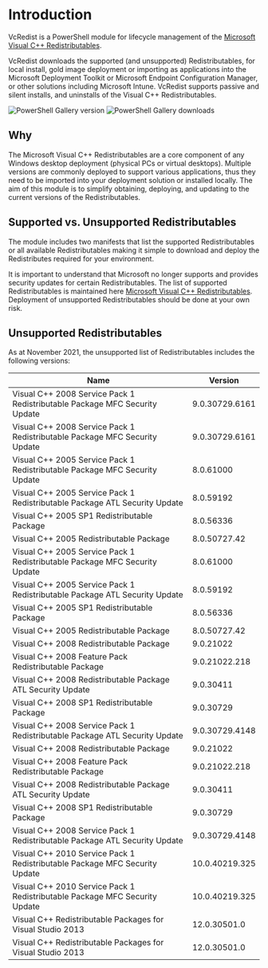 # Introduction

VcRedist is a PowerShell module for lifecycle management of the [Microsoft Visual C++ Redistributables](https://support.microsoft.com/en-au/help/2977003/the-latest-supported-visual-c-downloads).

VcRedist downloads the supported (and unsupported) Redistributables, for local install, gold image deployment or importing as applications into the Microsoft Deployment Toolkit or Microsoft Endpoint Configuration Manager, or other solutions including Microsoft Intune. VcRedist supports passive and silent installs, and uninstalls of the Visual C++ Redistributables.

![PowerShell Gallery version](https://img.shields.io/powershellgallery/v/vcredist.svg?style=flat&logo=powershell&logoColor=white&labelColor=7e56c2)
![PowerShell Gallery downloads](https://img.shields.io/powershellgallery/dt/vcredist.svg?style=flat&logo=powershell&logoColor=white&labelColor=7e56c2&color=009485)

## Why

The Microsoft Visual C++ Redistributables are a core component of any Windows desktop deployment (physical PCs or virtual desktops). Multiple versions are commonly deployed to support various applications, thus they need to be imported into your deployment solution or installed locally. The aim of this module is to simplify obtaining, deploying, and updating to the current versions of the Redistributables.

## Supported vs. Unsupported Redistributables

The module includes two manifests that list the supported Redistributables or all available Redistributables making it simple to download and deploy the Redistributes required for your environment.

It is important to understand that Microsoft no longer supports and provides security updates for certain Redistributables. The list of supported Redistributables is maintained here [Microsoft Visual C++ Redistributables](https://support.microsoft.com/en-au/help/2977003/the-latest-supported-visual-c-downloads). Deployment of unsupported Redistributables should be done at your own risk.

## Unsupported Redistributables

As at November 2021, the unsupported list of Redistributables includes the following versions:

| Name                                                                       | Version        |
| -------------------------------------------------------------------------- | -------------- |
| Visual C++ 2008 Service Pack 1 Redistributable Package MFC Security Update | 9.0.30729.6161 |
| Visual C++ 2008 Service Pack 1 Redistributable Package MFC Security Update | 9.0.30729.6161 |
| Visual C++ 2005 Service Pack 1 Redistributable Package MFC Security Update | 8.0.61000      |
| Visual C++ 2005 Service Pack 1 Redistributable Package ATL Security Update | 8.0.59192      |
| Visual C++ 2005 SP1 Redistributable Package                                | 8.0.56336      |
| Visual C++ 2005 Redistributable Package                                    | 8.0.50727.42   |
| Visual C++ 2005 Service Pack 1 Redistributable Package MFC Security Update | 8.0.61000      |
| Visual C++ 2005 Service Pack 1 Redistributable Package ATL Security Update | 8.0.59192      |
| Visual C++ 2005 SP1 Redistributable Package                                | 8.0.56336      |
| Visual C++ 2005 Redistributable Package                                    | 8.0.50727.42   |
| Visual C++ 2008 Redistributable Package                                    | 9.0.21022      |
| Visual C++ 2008 Feature Pack Redistributable Package                       | 9.0.21022.218  |
| Visual C++ 2008 Redistributable Package ATL Security Update                | 9.0.30411      |
| Visual C++ 2008 SP1 Redistributable Package                                | 9.0.30729      |
| Visual C++ 2008 Service Pack 1 Redistributable Package ATL Security Update | 9.0.30729.4148 |
| Visual C++ 2008 Redistributable Package                                    | 9.0.21022      |
| Visual C++ 2008 Feature Pack Redistributable Package                       | 9.0.21022.218  |
| Visual C++ 2008 Redistributable Package ATL Security Update                | 9.0.30411      |
| Visual C++ 2008 SP1 Redistributable Package                                | 9.0.30729      |
| Visual C++ 2008 Service Pack 1 Redistributable Package ATL Security Update | 9.0.30729.4148 |
| Visual C++ 2010 Service Pack 1 Redistributable Package MFC Security Update | 10.0.40219.325 |
| Visual C++ 2010 Service Pack 1 Redistributable Package MFC Security Update | 10.0.40219.325 |
| Visual C++ Redistributable Packages for Visual Studio 2013                 | 12.0.30501.0   |
| Visual C++ Redistributable Packages for Visual Studio 2013                 | 12.0.30501.0   |
